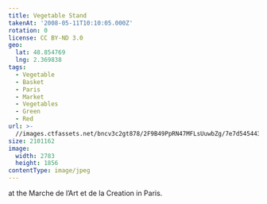 ```yaml
---
title: Vegetable Stand
takenAt: '2008-05-11T10:10:05.000Z'
rotation: 0
license: CC BY-ND 3.0
geo:
  lat: 48.854769
  lng: 2.369838
tags:
  - Vegetable
  - Basket
  - Paris
  - Market
  - Vegetables
  - Green
  - Red
url: >-
  //images.ctfassets.net/bncv3c2gt878/2F9B49PpRN47MFLsUuwbZg/7e7d5454433aaed023a8cef61c262995/vegetable-stand_4343153135_o
size: 2101162
image:
  width: 2783
  height: 1856
contentType: image/jpeg
---
```


at the Marche de l’Art et de la Creation in Paris.